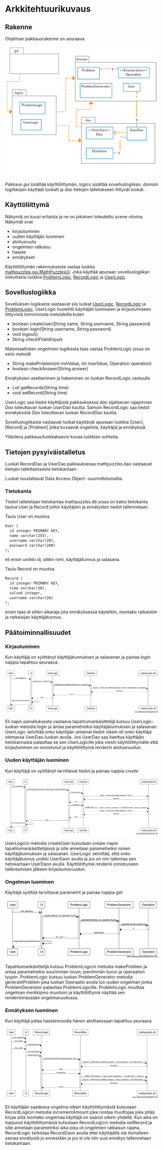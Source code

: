# Arkkitehtuurikuvaus

## Rakenne

Ohjelman pakkausrakenne on seuraava

![](https://github.com/karoliinaemilia/ot-harjoitustyo/blob/master/MathPuzzles/dokumentaatio/kuvat/pakkauskaavioupdate.png)

Pakkaus _gui_ sisältää käyttöliittymän, _logics_ sisältää sovelluslogiikan, _domain_ logiikkojen käyttäät luokatt ja _dao_
tietojen talletukseen liittyvät luokat.

## Käyttöliittymä

Näkymiä on kuusi erilaista ja ne on jokainen toteutettu scene-olioina. Näkymät ovat
- kirjautuminen
- uuden käyttäjän luominen
- aloitusruutu
- ongelmien ratkaisu
- haaste
- ennätykset

Käyttöliittymän rakennuksesta vastaa luokka [mathpuzzles.gui.MathPuzzlesUI](https://github.com/karoliinaemilia/ot-harjoitustyo/blob/master/MathPuzzles/src/main/java/mathpuzzles/gui/MathPuzzlesUi.java). Joka käyttää apunaan sovelluslogiikan toteuttavia luokkia [ProblemLogic](https://github.com/karoliinaemilia/ot-harjoitustyo/blob/master/MathPuzzles/src/main/java/mathpuzzles/logics/ProblemLogic.java), [RecordLogic](https://github.com/karoliinaemilia/ot-harjoitustyo/blob/master/MathPuzzles/src/main/java/mathpuzzles/logics/RecordLogic.java) ja [UserLogic](https://github.com/karoliinaemilia/ot-harjoitustyo/blob/master/MathPuzzles/src/main/java/mathpuzzles/logics/UserLogic.java).

## Sovelluslogiikka 

Sovelluksen logiikasta vastaavat siis luokat [UserLogic](https://github.com/karoliinaemilia/ot-harjoitustyo/blob/master/MathPuzzles/src/main/java/mathpuzzles/logics/UserLogic.java), [RecordLogic](https://github.com/karoliinaemilia/ot-harjoitustyo/blob/master/MathPuzzles/src/main/java/mathpuzzles/logics/RecordLogic.java) ja [ProblemLogic](https://github.com/karoliinaemilia/ot-harjoitustyo/blob/master/MathPuzzles/src/main/java/mathpuzzles/logics/ProblemLogic.java). UserLogic huolehtii käyttäjän luomiseen ja kirjautumiseen liittyvistä toiminnoista metoideilla kuten
- boolean createUser(String name, String username, String password)
- boolean login(String username, String password)
- void logout()
- String checkIfValidInputs

Matemaattisten ongelmien logiikasta taas vastaa ProblemLogic jossa on esim metodit
- String makeProblem(int minValue, int maxValue, Operation operation)
- boolean checkAnswer(String answer)

Ennätyksien asettaminen ja hakeminen on luokan RecordLogic vastuulla
- List<String> getRecords(String time)
- void setRecord(String time)
  
UserLogic saa tiedot käyttäjistä pakkauksessa _dao_ sijaitsevan rajapinnan _Dao_ toteuttavan luokan _UserDao_ kautta. Samoin RecordLogic saa tiedot ennätyksistä _Dao_ toteuttavan luokan _RecordDao_ kautta.

Sovelluslogiikasta vastaavat luokat käyttävät apunaan luokkia [User], [Record] ja [Problem] jotka kuvaavat ongelmia, käyttäjiä ja ennätyksiä.

Ylläoleva pakkaus/luokkakaavio kuvaa luokkien suhteita.

## Tietojen pysyiväistalletus

Luokat RecordDao ja UserDao pakkauksessa mathpuzzles.dao vastaavat tietojen tallettamisesta tietokantaan.

Luokat noudattavat Data Access Object -suunnittelumallia.

### Tietokanta

Tiedot talletetaan tietokantaa mathpuzzles.db jossa on kakis tietokanta taulua User ja Record joihin käyttäjien ja ennätysten tiedot tallennetaan.

Taulu User on muotoa

```
User (
  id integer PRIMARY KEY, 
  name varchar(255), 
  username varchar(20), 
  password varchar(200)
);
```
eli ensin uniikki id, sitten nimi, käyttäjätunnus ja salasana.

Taulu Record on muotoa

```
Record (
  id integer PRIMARY KEY, 
  time varchar(20), 
  solved integer, 
  username varchar(20)
);
```
ensin taas id sitten aikaraja jota ennätyksessä käytettiin, montako ratkaistiin ja ratkaisijan käyttäjätunnus.

## Päätoiminnallisuudet

### Kirjautuminen

Kun käyttäjä on syöttänyt käyttäjätunnuksen ja salasanan ja painaa _login_ nappia tapahtuu seuraava: 

![](https://github.com/karoliinaemilia/ot-harjoitustyo/blob/master/MathPuzzles/dokumentaatio/kuvat/kirjautuminenseq.png)

Eli napin painalluksesta vastaava tapahtumankäsittelijä kutsuu UserLogic-luokan metodia login ja antaa parametreiksi käyttäjätunnuksen ja salasanan. UserLogic selvittää onko käyttäjän antamat tiedot oikein eli onko käyttäjä olemassa
UserDao-luokan avulla. Jos UserDao saa haettua käyttäjän tietokannasta palauttaa se sen UserLogicille joka viestii käyttöliittymälle että kirjautuminen on onnistunut ja käyttöliittymä renderöi aloitusruudun.

### Uuden käyttäjän luominen

Kun käyttäjä on syöttänyt tarvittavat tiedot ja painaa nappia _create_

![](https://github.com/karoliinaemilia/ot-harjoitustyo/blob/master/MathPuzzles/dokumentaatio/kuvat/uusikayttajaseq.png)

UserLogicin metodia createUser kutsutaan create-napin tapahtumankäsittelijässä ja sille annetaan parametreiksi nimen käyttäjätunnuksen ja salasanan. UserLogic selvittää, että onko käyttäjätunnus uniikki UserDaon avulla ja jos on niin tallentaa sen tietokantaan UserDaon avulla. Käyttöliittymä renderöi onnistuneen tallentamisen jälkeen kirjautumisruudun.

### Ongelman luominen

Käyttäjä syöttää tarvittavat parametrit ja painaa nappia _get_

![](https://github.com/karoliinaemilia/ot-harjoitustyo/blob/master/MathPuzzles/dokumentaatio/kuvat/ongelmaseq.png)

Tapahtumankäsittelijä kutsuu ProblemLogicin metodia makeProblem ja antaa parametreiksi suurimman luvun, pienimmän luvun ja operaation tyypin. ProblemLogic kutsuu luokan ProblemGenerator metodia generateProblem joka luokan Operaatio avulla luo uuden ongelman jonka ProblemGenerator palauttaa ProblemLogicille. ProblemLogic muuttaa ongelman merkkijono muotoon ja käyttöliittymä näyttää sen renderöimässään ongelmaruudussa.

### Ennätyksen luominen

Kun käyttäjä pelaa haastemoodia hänen aloittaessaan tapahtuu seuraava

![](https://github.com/karoliinaemilia/ot-harjoitustyo/blob/master/MathPuzzles/dokumentaatio/kuvat/ennatysseq.png)

Eli käyttäjän saadessa ongelma oikein käyttöliittymästä kutsutaan RecordLogicin metodia incrementAmount joka nostaa muuttujaa joka pitää kirjaa siitä montako ongelmaa käyttäjä on saanut oikein yhdellä. Kun aika on loppunut käyttöliittymästä kutsutaan RecordLogicin metodia setRecord ja sille annetaan parametriksi aika joka oli ongelmien ratkaisun rajana. RecordLogic tarkistaa RecordDaon avulla ettei käyttäjällä ole tismalleen samaa ennätystä jo ennestään ja jos ei ole niin uusi ennätys tallennetaan tietokantaan.
